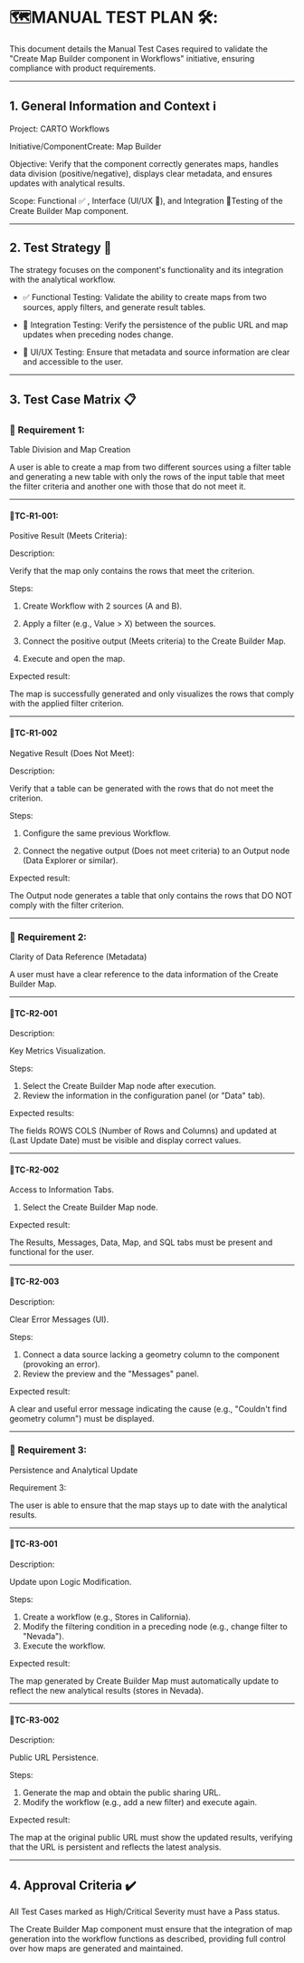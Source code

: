 # 🗺️MANUAL TEST PLAN 🛠️:

 
This document details the Manual Test Cases required to validate the "Create Map Builder component in Workflows" initiative, ensuring compliance with product requirements.
***

## 1. General Information and Context ℹ️

Project: CARTO Workflows

Initiative/ComponentCreate: Map Builder

Objective: Verify that the component correctly generates maps, handles data division (positive/negative), displays clear metadata, and ensures updates with analytical results.

Scope: Functional ✅ , Interface (UI/UX 🎨), and Integration 🔗Testing of the Create Builder Map component.
***

## 2. Test Strategy 🧠

The strategy focuses on the component's functionality and its integration with the analytical workflow.
* ✅ Functional Testing: Validate the ability to create maps from two sources, apply filters, and generate result tables.

* 🔗 Integration Testing: Verify the persistence of the public URL and map updates when preceding nodes change.

* 🎨 UI/UX Testing: Ensure that metadata and source information are clear and accessible to the user.
***

## 3. Test Case Matrix 📋

### 🎯 Requirement 1: 

Table Division and Map Creation

 A user is able to create a map from two different sources using a filter table and generating a new table with only the rows of the input table that meet the filter criteria and another one with those that do not meet it.
 ***
 
#### 🧪TC-R1-001:

Positive Result (Meets Criteria): 

Description:

Verify that the map only contains the rows that meet the criterion.

Steps:
1. Create Workflow with 2 sources (A and B). 

2. Apply a filter (e.g., Value > X) between the sources. 

3. Connect the positive output (Meets criteria) to the Create Builder Map. 

4. Execute and open the map.

Expected result:

The map is successfully generated and only visualizes the rows that comply with the applied filter criterion.

***

#### 🧪TC-R1-002

Negative Result (Does Not Meet):

Description:

 Verify that a table can be generated with the rows that do not meet the criterion.

Steps:
1. Configure the same previous Workflow. 

2. Connect the negative output (Does not meet criteria) to an Output node (Data Explorer or similar).

Expected result:

The Output node generates a table that only contains the rows that DO NOT comply with the filter criterion.

***

### 🎯 Requirement 2:

Clarity of Data Reference (Metadata)


A user must have a clear reference to the data information of the Create Builder Map.
***


#### 🧪TC-R2-001

Description:

Key Metrics Visualization.

Steps: 

1. Select the Create Builder Map node after execution. 
2. Review the information in the configuration panel (or "Data" tab).

Expected results: 

The fields ROWS COLS (Number of Rows and Columns) and updated at (Last Update Date) must be visible and display correct values.

***

#### 🧪TC-R2-002


Access to Information Tabs.

1. Select the Create Builder Map node.

Expected result:

The Results, Messages, Data, Map, and SQL tabs must be present and functional for the user.

***

#### 🧪TC-R2-003

Description:

Clear Error Messages (UI).

Steps:

1. Connect a data source lacking a geometry column to the component (provoking an error).
2. Review the preview and the "Messages" panel.

Expected result:

A clear and useful error message indicating the cause (e.g., "Couldn't find geometry column") must be displayed.

***

### 🎯 Requirement 3: 
Persistence and Analytical Update

Requirement 3: 

The user is able to ensure that the map stays up to date with the analytical results.
***

#### 🧪TC-R3-001

Description:

Update upon Logic Modification.

Steps:

1. Create a workflow (e.g., Stores in California). 
2. Modify the filtering condition in a preceding node (e.g., change filter to "Nevada"). 
3. Execute the workflow.

Expected result:

The map generated by Create Builder Map must automatically update to reflect the new analytical results (stores in Nevada).

***

#### 🧪TC-R3-002

Description:

Public URL Persistence.

Steps:

1. Generate the map and obtain the public sharing URL. 
2. Modify the workflow (e.g., add a new filter) and execute again.

Expected result:

The map at the original public URL must show the updated results, verifying that the URL is persistent and reflects the latest analysis.

***
## 4. Approval Criteria ✔️

All Test Cases marked as High/Critical Severity must have a Pass status.

The Create Builder Map component must ensure that the integration of map generation into the workflow functions as described, providing full control over how maps are generated and maintained.